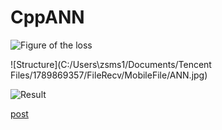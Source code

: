 # CppANN
![Figure of the loss](C:/Users/zsms1/Downloads/newplot.png)

![Structure](C:/Users\zsms1/Documents/Tencent Files/1789869357/FileRecv/MobileFile/ANN.jpg)

![Result](C:/Users/zsms1/Desktop/0AKPY4ADQ5VB2UGEELKM.png)

[post](http://libraneptune.byethost24.com/wordpress/2019/11/02/simple-ann-realized-in-cpp-without-any-dl-framework/)

